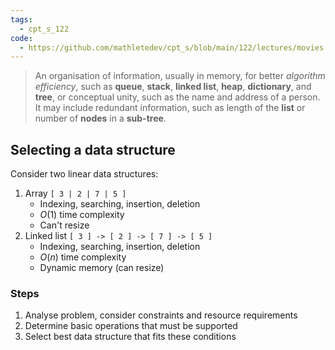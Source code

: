 ```yaml
---
tags:
  - cpt_s_122
code:
  - https://github.com/mathletedev/cpt_s/blob/main/122/lectures/movies
---
```


> An organisation of information, usually in memory, for better *algorithm efficiency*, such as **queue**, **stack**, **linked list**, **heap**, **dictionary**, and **tree**, or conceptual unity, such as the name and address of a person. It may include redundant information, such as length of the **list** or number of **nodes** in a **sub-tree**.

## Selecting a data structure

Consider two linear data structures:

1. Array `[ 3 | 2 | 7 | 5 ]`
	- Indexing, searching, insertion, deletion
	- $O(1)$ time complexity
	- Can't resize
1. Linked list `[ 3 ] -> [ 2 ] -> [ 7 ] -> [ 5 ]`
	- Indexing, searching, insertion, deletion
	- $O(n)$ time complexity
	- Dynamic memory (can resize)

### Steps

1. Analyse problem, consider constraints and resource requirements
2. Determine basic operations that must be supported
3. Select best data structure that fits these conditions